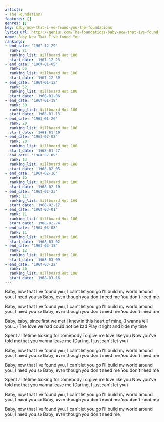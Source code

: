 ```yaml
---
artists:
- The Foundations
features: []
genres: []
key: baby-now-that-i-ve-found-you-the-foundations
lyrics_url: https://genius.com/The-foundations-baby-now-that-ive-found-you-lyrics
name: Baby Now That I've Found You
rankings:
- end_date: '1967-12-29'
  rank: 81
  ranking_list: Billboard Hot 100
  start_date: '1967-12-23'
- end_date: '1968-01-05'
  rank: 66
  ranking_list: Billboard Hot 100
  start_date: '1967-12-30'
- end_date: '1968-01-12'
  rank: 52
  ranking_list: Billboard Hot 100
  start_date: '1968-01-06'
- end_date: '1968-01-19'
  rank: 38
  ranking_list: Billboard Hot 100
  start_date: '1968-01-13'
- end_date: '1968-01-26'
  rank: 20
  ranking_list: Billboard Hot 100
  start_date: '1968-01-20'
- end_date: '1968-02-02'
  rank: 20
  ranking_list: Billboard Hot 100
  start_date: '1968-01-27'
- end_date: '1968-02-09'
  rank: 13
  ranking_list: Billboard Hot 100
  start_date: '1968-02-03'
- end_date: '1968-02-16'
  rank: 12
  ranking_list: Billboard Hot 100
  start_date: '1968-02-10'
- end_date: '1968-02-23'
  rank: 11
  ranking_list: Billboard Hot 100
  start_date: '1968-02-17'
- end_date: '1968-03-01'
  rank: 11
  ranking_list: Billboard Hot 100
  start_date: '1968-02-24'
- end_date: '1968-03-08'
  rank: 11
  ranking_list: Billboard Hot 100
  start_date: '1968-03-02'
- end_date: '1968-03-15'
  rank: 12
  ranking_list: Billboard Hot 100
  start_date: '1968-03-09'
- end_date: '1968-03-22'
  rank: 26
  ranking_list: Billboard Hot 100
  start_date: '1968-03-16'
---
```

Baby, now that I've found you, I can't let you go
I'll build my world around you, I need you so
Baby, even though you don't need me
You don't need me

Baby, now that I've found you, I can't let you go
I'll build my world around you, I need you so
Baby, even though you don't need me
You don't need me

Baby, baby, since first we met
I knew in this heart of mine, (I wanna tell you...)
The love we had could not be bad
Play it right and bide my time

Spent a lifetime looking for somebody
To give me love like you
Now you've told me that you wanna leave me
(Darling, I just can't let you)

Baby, now that I've found you, I can't let you go
I'll build my world around you, I need you so
Baby, even though you don't need me
You don't need me

Baby, now that I've found you, I can't let you go
I'll build my world around you, I need you so
Baby, even though you don't need me
You don't need me

Spent a lifetime looking for somebody
To give me love like you
Now you've told me that you wanna leave me
(Darling, I just can't let you)

Baby, now that I've found you, I can't let you go
I'll build my world around you, I need you so
Baby, even though you don't need me
You don't need me

Baby, now that I've found you, I can't let you go
I'll build my world around you, I need you so
Baby, even though you don't need me
